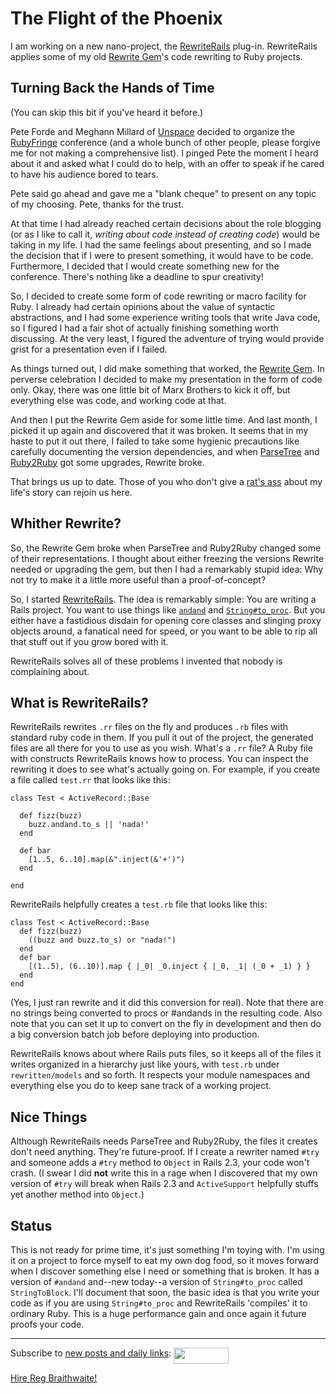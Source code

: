 The Flight of the Phoenix
===

I am working on a new nano-project, the [RewriteRails](https://github.com/raganwald/rewrite_rails/tree) plug-in. RewriteRails applies some of my old [Rewrite Gem](https://github.com/raganwald/rewrite/tree)'s code rewriting to Ruby projects.

Turning Back the Hands of Time
---

(You can skip this bit if you've heard it before.)

Pete Forde and Meghann Millard of [Unspace](http://www.unspace.ca/ "Unspace") decided to organize the [RubyFringe](http://rubyfringe.com/ "RubyFringe: Deep nerd tech with punk rock spirit.") conference (and a whole bunch of other people, please forgive me for not making a comprehensive list). I pinged Pete the moment I heard about it and asked what I could do to help, with an offer to speak if he cared to have his audience bored to tears.

Pete said go ahead and gave me a "blank cheque" to present on any topic of my choosing. Pete, thanks for the trust.

At that time I had already reached certain decisions about the role blogging (or as I like to call it, *writing about code instead of creating code*) would be taking in my life. I had the same feelings about presenting, and so I made the decision that if I were to present something, it would have to be code. Furthermore, I decided that I would create something new for the conference. There's nothing like a deadline to spur creativity!

So, I decided to create some form of code rewriting or macro facility for Ruby. I already had certain opinions about  the value of syntactic abstractions, and I had some experience writing tools that write Java code, so I figured I had a fair shot of actually finishing something worth discussing. At the very least, I figured the adventure of trying would provide grist for a presentation even if I failed.

As things turned out, I did make something that worked, the [Rewrite Gem](https://github.com/raganwald/rewrite/tree). In perverse celebration I decided to make my presentation in the form of code only. Okay, there was one little bit of Marx Brothers to kick it off, but everything else was code, and working code at that.

And then I put the Rewrite Gem aside for some little time. And last month, I picked it up again and discovered that it was broken. It seems that in my haste to put it out there, I failed to take some hygienic precautions like carefully documenting the version dependencies, and when [ParseTree](http://rubyforge.org/projects/parsetree/ "RubyForge: ParseTree - ruby parse tree tools: Project Info") and [Ruby2Ruby](http://seattlerb.rubyforge.org/ruby2ruby/ "seattlerb's ruby2ruby-1.2.1 Documentation") got some upgrades, Rewrite broke.

That brings us up to date. Those of you who don't give a [rat's ass](http://en.wikipedia.org/wiki/Ratfor "Ratfor - Wikipedia, the free encyclopedia") about my life's story can rejoin us here.

Whither Rewrite?
---

So, the Rewrite Gem broke when ParseTree and Ruby2Ruby changed some of their representations. I thought about either freezing the versions Rewrite needed or upgrading the gem, but then I had a remarkably stupid idea: Why not try to make it a little more useful than a proof-of-concept?

So, I started [RewriteRails](https://github.com/raganwald/rewrite_rails/tree). The idea is remarkably simple: You are writing a Rails project. You want to use things like [`andand`](http://weblog.raganwald.com/2008/01/objectandand-objectme-in-ruby.html "Object#andand & Object#me in Ruby") and [`String#to_proc`](http://weblog.raganwald.com/2007/10/stringtoproc.html "String#to_proc"). But you either have a fastidious disdain for opening core classes and slinging proxy objects around, a fanatical need for speed, or you want to be able to rip all that stuff out if you grow bored with it.

RewriteRails solves all of these problems I invented that nobody is complaining about.

What is RewriteRails?
---

RewriteRails rewrites `.rr` files on the fly and produces `.rb` files with standard ruby code in them. If you pull it out of the project, the generated files are all there for you to use as you wish. What's a `.rr` file? A Ruby file with constructs RewriteRails knows how to process. You can inspect the rewriting it does to see what's actually going on. For example, if you create a file called `test.rr` that looks like this:

	class Test < ActiveRecord::Base

	  def fizz(buzz)
	    buzz.andand.to_s || 'nada!'
	  end

	  def bar
	    [1..5, 6..10].map(&".inject(&'+')")
	  end

	end

RewriteRails helpfully creates a `test.rb` file that looks like this:

	class Test < ActiveRecord::Base
	  def fizz(buzz)
	    ((buzz and buzz.to_s) or "nada!")
	  end
	  def bar
	    [(1..5), (6..10)].map { |_0| _0.inject { |_0, _1| (_0 + _1) } }
	  end
	end
	
(Yes, I just ran rewrite and it did this conversion for real). Note that there are no strings being converted to procs or #andands in the resulting code. Also note that you can set it up to convert on the fly in development and then do a big conversion batch job before deploying into production.

RewriteRails knows about where Rails puts files, so it keeps all of the files it writes organized in a hierarchy just like yours, with `test.rb` under `rewritten/models` and so forth. It respects your module namespaces and everything else you do to keep sane track of a working project.

Nice Things
---

Although RewriteRails needs ParseTree and Ruby2Ruby, the files it creates don't need anything. They're future-proof. If I create a rewriter named `#try` and someone adds a `#try` method to `Object` in Rails 2.3, your code won't crash. (I swear I did **not** write this in a rage when I discovered that my own version of `#try` will break when Rails 2.3 and `ActiveSupport` helpfully stuffs yet another method into `Object`.)

Status
---

This is not ready for prime time, it's just something I'm toying with. I'm using it on a project to force myself to eat my own dog food, so it moves forward when I discover something else I need or something that is broken. It has a version of `#andand` and--new today--a version of `String#to_proc` called `StringToBlock`. I'll document  that soon, the basic idea is that you write your code as if you are using `String#to_proc` and RewriteRails 'compiles' it to ordinary Ruby. This is a huge performance gain and once again it future proofs your code.

----
	
Subscribe to [new posts and daily links](http://feeds.feedburner.com/raganwald "raganwald's rss feed"): <a href="http://feeds.feedburner.com/raganwald"><img src="http://feeds.feedburner.com/~fc/raganwald?bg=&amp;fg=&amp;anim=" height="26" width="88" style="border:0" alt="" align="top"/></a>

[Hire Reg Braithwaite!](http://reginald.braythwayt.com/RegBraithwaiteGH1208_en_US.pdf "")

